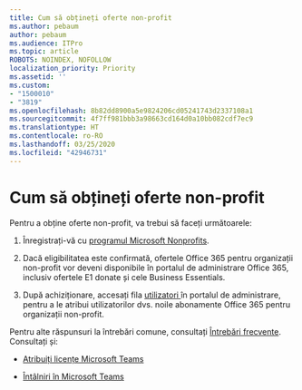 ```yaml
---
title: Cum să obțineți oferte non-profit
ms.author: pebaum
author: pebaum
ms.audience: ITPro
ms.topic: article
ROBOTS: NOINDEX, NOFOLLOW
localization_priority: Priority
ms.assetid: ''
ms.custom:
- "1500010"
- "3819"
ms.openlocfilehash: 8b82dd8900a5e9824206cd05241743d2337108a1
ms.sourcegitcommit: 4f7ff981bbb3a98663cd164d0a10bb082cdf7ec9
ms.translationtype: HT
ms.contentlocale: ro-RO
ms.lasthandoff: 03/25/2020
ms.locfileid: "42946731"
---
```

# <a name="how-to-get-nonprofit-offers"></a>Cum să obțineți oferte non-profit

Pentru a obține oferte non-profit, va trebui să faceți următoarele:

1. Înregistrați-vă cu [programul Microsoft Nonprofits](https://go.microsoft.com/fwlink/p/?linkid=2008962).

2. Dacă eligibilitatea este confirmată, ofertele Office 365 pentru organizații non-profit vor deveni disponibile în portalul de administrare Office 365, inclusiv ofertele E1 donate și cele Business Essentials.

3. După achiziționare, accesați fila [utilizatori ](https://admin.microsoft.com/Adminportal/Home#/users) în portalul de administrare, pentru a le atribui utilizatorilor dvs. noile abonamente Office 365 pentru organizații non-profit.

Pentru alte răspunsuri la întrebări comune, consultați [Întrebări frecvente](https://www.microsoft.com/microsoft-365/nonprofit/office-365-nonprofit#coreui-heading-67lnrlz). Consultați și:

- [Atribuiți licențe Microsoft Teams](https://docs.microsoft.com/MicrosoftTeams/assign-teams-licenses)

- [Întâlniri în Microsoft Teams](https://docs.microsoft.com/MicrosoftTeams/tutorial-meetings-in-teams)